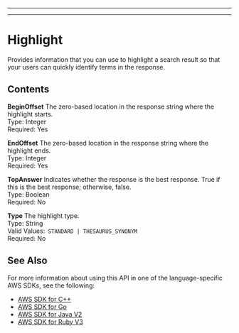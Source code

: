 --------

--------

# Highlight<a name="API_Highlight"></a>

Provides information that you can use to highlight a search result so that your users can quickly identify terms in the response\.

## Contents<a name="API_Highlight_Contents"></a>

 **BeginOffset**   <a name="Kendra-Type-Highlight-BeginOffset"></a>
The zero\-based location in the response string where the highlight starts\.  
Type: Integer  
Required: Yes

 **EndOffset**   <a name="Kendra-Type-Highlight-EndOffset"></a>
The zero\-based location in the response string where the highlight ends\.  
Type: Integer  
Required: Yes

 **TopAnswer**   <a name="Kendra-Type-Highlight-TopAnswer"></a>
Indicates whether the response is the best response\. True if this is the best response; otherwise, false\.  
Type: Boolean  
Required: No

 **Type**   <a name="Kendra-Type-Highlight-Type"></a>
The highlight type\.   
Type: String  
Valid Values:` STANDARD | THESAURUS_SYNONYM`   
Required: No

## See Also<a name="API_Highlight_SeeAlso"></a>

For more information about using this API in one of the language\-specific AWS SDKs, see the following:
+  [ AWS SDK for C\+\+](https://docs.aws.amazon.com/goto/SdkForCpp/kendra-2019-02-03/Highlight) 
+  [ AWS SDK for Go](https://docs.aws.amazon.com/goto/SdkForGoV1/kendra-2019-02-03/Highlight) 
+  [ AWS SDK for Java V2](https://docs.aws.amazon.com/goto/SdkForJavaV2/kendra-2019-02-03/Highlight) 
+  [ AWS SDK for Ruby V3](https://docs.aws.amazon.com/goto/SdkForRubyV3/kendra-2019-02-03/Highlight) 